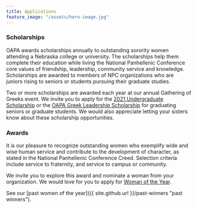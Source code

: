 ```yaml
---
title: Applications
feature_image: "/assets/hero-image.jpg"
---
```


### Scholarships

OAPA awards scholarships annually to outstanding sorority women attending a Nebraska college or university. The scholarships help them complete their education while living the National Panhellenic Conference core values of friendship, leadership, community service and knowledge. Scholarships are awarded to members of NPC organizations who are juniors rising to seniors or students pursuing their graduate studies.

Two or more scholarships are awarded each year at our annual Gathering of Greeks event. We invite you to apply for the [2021 Undergraduate Scholarship](https://drive.google.com/file/d/1Z-chASWhvVA8fpT26dpWIxSH0ripbPrv/view?usp=sharing) or the [OAPA Greek Leadership Scholarship](https://drive.google.com/file/d/1cHgkykH-zd-OtI65qzU-C6QgBbueTRWg/view?usp=sharing) for graduating seniors or graduate students. We would also appreciate letting your sisters know about these scholarship opportunities. 

### Awards

It is our pleasure to recognize outstanding women who exemplify wide and wise human service and contribute to the development of character, as stated in the National Panhellenic Conference Creed. Selection criteria include service to fraternity, and service to campus or community. 

We invite you to explore this award and nominate a woman from your organization. We would love for you to apply for [Woman of the Year](https://docs.google.com/document/d/1vap6sj88K58pLaeEIgxcP9_IO2P72i5u7odxfUiTXNI/edit?usp=sharing).

See our [past women of the year]({{ site.github.url }}/past-winners "past winners").